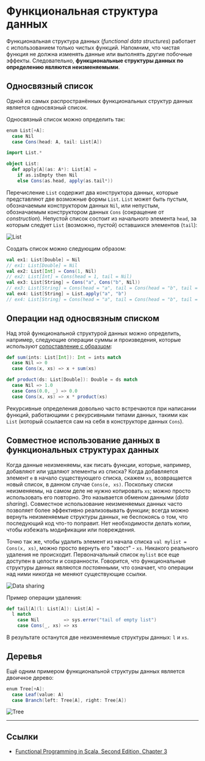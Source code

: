 # Функциональная структура данных

Функциональная структура данных (_functional data structures_) работает с использованием только чистых функций. 
Напомним, что чистая функция не должна изменять данные или выполнять другие побочные эффекты. 
Следовательно, **функциональные структуры данных по определению являются неизменяемыми**.

## Односвязный список

Одной из самых распространённых функциональных структур данных является односвязный список.

Односвязный список можно определить так:

```scala
enum List[+A]:
  case Nil
  case Cons(head: A, tail: List[A])

import List.*

object List:
  def apply[A](as: A*): List[A] =
    if as.isEmpty then Nil
    else Cons(as.head, apply(as.tail*))
```

Перечисление `List` содержит два конструктора данных, которые представляют две возможные формы `List`. 
`List` может быть пустым, обозначаемым конструктором данных `Nil`, 
или непустым, обозначаемым конструктором данных `Cons` (сокращение от _construction_). 
Непустой список состоит из начального элемента `head`, 
за которым следует `List` (возможно, пустой) оставшихся элементов (`tail`):

![List](https://drek4537l1klr.cloudfront.net/pilquist/v-5/Figures/figure-3-1.png) 

Создать список можно следующим образом:

```scala
val ex1: List[Double] = Nil
// ex1: List[Double] = Nil
val ex2: List[Int] = Cons(1, Nil)
// ex2: List[Int] = Cons(head = 1, tail = Nil)
val ex3: List[String] = Cons("a", Cons("b", Nil))
// ex3: List[String] = Cons(head = "a", tail = Cons(head = "b", tail = Nil))
val ex4: List[String] = List.apply("a", "b")
// ex4: List[String] = Cons(head = "a", tail = Cons(head = "b", tail = Nil))
```

## Операции над односвязным списком

Над этой функциональной структурой данных можно определить, например, следующие операции суммы и произведения,
которые используют [сопоставление с образцом](../scala/structures/match):

```scala
def sum(ints: List[Int]): Int = ints match
  case Nil => 0
  case Cons(x, xs) => x + sum(xs)

def product(ds: List[Double]): Double = ds match
  case Nil => 1.0
  case Cons(0.0, _) => 0.0
  case Cons(x, xs) => x * product(xs)
```

Рекурсивные определения довольно часто встречаются при написании функций, 
работающими с рекурсивными типами данных, такими как `List` 
(который ссылается сам на себя в конструкторе данных `Cons`).

## Совместное использование данных в функциональных структурах данных

Когда данные неизменяемы, как писать функции, которые, например, добавляют или удаляют элементы из списка? 
Когда добавляется элемент `e` в начало существующего списка, скажем `xs`, 
возвращается новый список, в данном случае `Cons(e, xs)`. 
Поскольку списки неизменяемы, на самом деле не нужно копировать `xs`; можно просто использовать его повторно. 
Это называется обменом данными (_data sharing_). 
Совместное использование неизменяемых данных часто позволяет более эффективно реализовывать функции; 
всегда можно вернуть неизменяемые структуры данных, не беспокоясь о том, что последующий код что-то поправит. 
Нет необходимости делать копии, чтобы избежать модификации или повреждения.

Точно так же, чтобы удалить элемент из начала списка `val mylist = Cons(x, xs)`, можно просто вернуть его "хвост" - `xs`. 
Никакого реального удаления не происходит. Первоначальный список `mylist` все еще доступен в целости и сохранности. 
Говорится, что функциональные структуры данных являются _постоянными_, 
что означает, что операции над ними никогда не меняют существующие ссылки.

![Data sharing](https://drek4537l1klr.cloudfront.net/pilquist/v-5/Figures/figure-3-3.png)

Пример операции удаления:

```scala
def tail[A](l: List[A]): List[A] =
  l match
    case Nil         => sys.error("tail of empty list")
    case Cons(_, xs) => xs
```

В результате останутся две неизменяемые структуры данных: `l` и `xs`.

## Деревья

Ещё одним примером функциональной структуры данных является двоичное дерево:

```scala
enum Tree[+A]:
  case Leaf(value: A)
  case Branch(left: Tree[A], right: Tree[A])
```

![Tree](https://drek4537l1klr.cloudfront.net/pilquist/v-5/Figures/figure-3-4.png)


---

## Ссылки

- [Functional Programming in Scala, Second Edition, Chapter 3](https://www.manning.com/books/functional-programming-in-scala-second-edition?query=Functional%20Programming%20in%20Scala,%20Second%20Edition)
